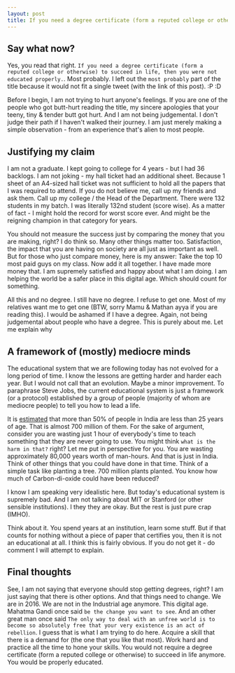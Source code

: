 ```yaml
---
layout: post
title: If you need a degree certificate (form a reputed college or otherwise) to succeed in life, then you were not educated properly.
---
```


## Say what now?

Yes, you read that right. `If you need a degree certificate (form a reputed college or otherwise) to succeed in life, then you were not educated properly.`. Most probably. I left out the `most probably` part of the title because it would not fit a single tweet (with the link of this post). :P :D

Before I begin, I am not trying to hurt anyone's feelings. If you are one of the people who got butt-hurt reading the title, my sincere apologies that your teeny, tiny & tender butt got hurt. And I am not being judgemental. I don't judge their path if I haven't walked their journey. I am just merely making a simple observation - from an experience that's alien to most people.

## Justifying my claim

I am not a graduate. I kept going to college for 4 years - but I had 36 backlogs. I am not joking - my hall ticket had an additional sheet. Because 1 sheet of an A4-sized hall ticket was not sufficient to hold all the papers that I was required to attend. If you do not believe me, call up my friends and ask them. Call up my college / the Head of the Department. There were 132 students in my batch. I was literally 132nd student (score wise). As a matter of fact - I might hold the record for worst score ever. And might be the reigning champion in that category for years.

You should not measure the success just by comparing the money that you are making, right? I do think so. Many other things matter too. Satisfaction, the impact that you are having on society are all just as important as well. But for those who just compare money, here is my answer: Take the top 10 most paid guys on my class. Now add it all together. I have made more money that. I am supremely satisfied and happy about what I am doing. I am helping the world be a safer place in this digital age. Which should count for something.

All this and no degree. I still have no degree. I refuse to get one. Most of my relatives want me to get one (BTW, sorry Mamu & Mathan ayya if you are reading this). I would be ashamed if I have a degree. Again, not being judgemental about people who have a degree. This is purely about me. Let me explain why

## A framework of (mostly) mediocre minds

The educational system that we are following today has not evolved for a long period of time. I know the lessons are getting harder and harder each year. But I would not call that an evolution. Maybe a minor improvement. To paraphrase Steve Jobs, the current educational system is just a framework (or a protocol) established by a group of people (majority of whom are mediocre people) to tell you how to lead a life.

It is [estimated](https://en.wikipedia.org/wiki/Demographics_of_India) that more than 50% of people in India are less than 25 years of age. That is almost 700 million of them. For the sake of argument, consider you are wasting just 1 hour of everybody's time to teach something that they are never going to use. You might think `what is the harm in that?` right? Let me put in perspective for you. You are wasting approximately 80,000 years worth of man-hours. And that is just in India. Think of other things that you could have done in that time. Think of a simple task like planting a tree. 700 million plants planted. You know how much of Carbon-di-oxide could have been reduced?

I know I am speaking very idealistic here. But today's educational system is supremely bad. And I am not talking about MIT or Stanford (or other sensible institutions). I they they are okay. But the rest is just pure crap (IMHO).

Think about it. You spend years at an institution, learn some stuff. But if that counts for nothing without a piece of paper that certifies you, then it is not an educational at all. I think this is fairly obvious. If you do not get it - do comment I will attempt to explain.


## Final thoughts

See, I am not saying that everyone should stop getting degrees, right? I am just saying that there is other options. And that things need to change. We are in 2016. We are not in the Industrial age anymore. This digital age. Mahatma Gandi once said `be the change you want to see`. And an other great man once said `The only way to deal with an unfree world is to become so absolutely free that your very existence is an act of rebellion`. I guess that is what I am trying to do here. Acquire a skill that there is a demand for (the one that you like that most). Work hard and practice all the time to hone your skills. You would not require a degree certificate (form a reputed college or otherwise) to succeed in life anymore. You would be properly educated.
